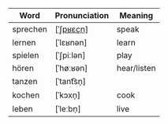 Word|Pronunciation|Meaning
-|-|-
sprechen|[\[ˈʃpʁɛçn̩\]](https://cdn.duden.de/_media_/audio/ID4113087_120708383.mp3)|speak|
lernen|[ˈlɛʁnən]|learn
spielen|[ˈʃpiːlən]|play
hören|[ˈhøːʁən]|hear/listen
tanzen|[ˈtant͡sn̩]|
kochen|[ˈkɔxn̩]|cook
leben|[ˈleːbn̩]|live

<!--stackedit_data:
eyJwcm9wZXJ0aWVzIjoiZXh0ZW5zaW9uczpcbiAgcHJlc2V0Oi
BnZm1cbiAgbWFya2Rvd246XG4gICAgbWFyazogdHJ1ZVxuICAg
IHRhYmxlOiB0cnVlXG4iLCJoaXN0b3J5IjpbLTExNDIwODMwOD
csMTU3MTE5ODkwOCwxNTc3NDEwMjE5XX0=
-->